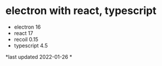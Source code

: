 # electron with react, typescript
- electron 16
- react 17
- recoil 0.15
- typescript 4.5

*last updated 2022-01-26 *